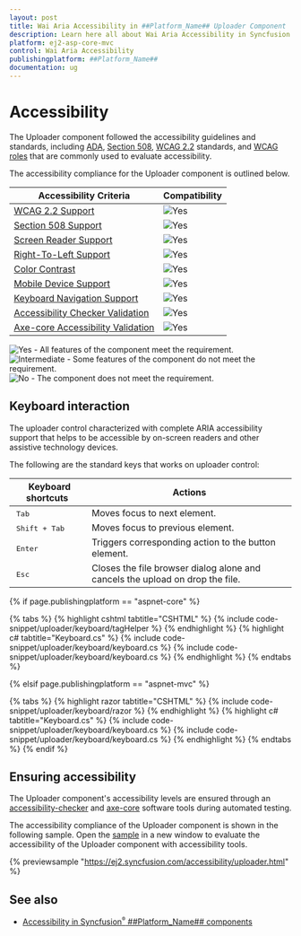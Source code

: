 ```yaml
---
layout: post
title: Wai Aria Accessibility in ##Platform_Name## Uploader Component
description: Learn here all about Wai Aria Accessibility in Syncfusion ##Platform_Name## Uploader component of Syncfusion Essential JS 2 and more.
platform: ej2-asp-core-mvc
control: Wai Aria Accessibility
publishingplatform: ##Platform_Name##
documentation: ug
---
```



# Accessibility

The Uploader component followed the accessibility guidelines and standards, including [ADA](https://www.ada.gov/), [Section 508](https://www.section508.gov/), [WCAG 2.2](https://www.w3.org/TR/WCAG22/) standards, and [WCAG roles](https://www.w3.org/TR/wai-aria/#roles) that are commonly used to evaluate accessibility.

The accessibility compliance for the Uploader component is outlined below.

| Accessibility Criteria | Compatibility |
| -- | -- |
| [WCAG 2.2 Support](../common/accessibility#accessibility-standards) | <img src="https://cdn.syncfusion.com/content/images/documentation/full.png" alt="Yes"> |
| [Section 508 Support](../common/accessibility#accessibility-standards) | <img src="https://cdn.syncfusion.com/content/images/documentation/full.png" alt="Yes"> |
| [Screen Reader Support](../common/accessibility#screen-reader-support) | <img src="https://cdn.syncfusion.com/content/images/documentation/full.png" alt="Yes"> |
| [Right-To-Left Support](../common/accessibility#right-to-left-support) | <img src="https://cdn.syncfusion.com/content/images/documentation/full.png" alt="Yes"> |
| [Color Contrast](../common/accessibility#color-contrast) | <img src="https://cdn.syncfusion.com/content/images/documentation/full.png" alt="Yes"> |
| [Mobile Device Support](../common/accessibility#mobile-device-support) | <img src="https://cdn.syncfusion.com/content/images/documentation/full.png" alt="Yes"> |
| [Keyboard Navigation Support](../common/accessibility#keyboard-navigation-support) | <img src="https://cdn.syncfusion.com/content/images/documentation/full.png" alt="Yes"> |
| [Accessibility Checker Validation](../common/accessibility#ensuring-accessibility) | <img src="https://cdn.syncfusion.com/content/images/documentation/full.png" alt="Yes"> |
| [Axe-core Accessibility Validation](../common/accessibility#ensuring-accessibility) | <img src="https://cdn.syncfusion.com/content/images/documentation/full.png" alt="Yes"> |

<style>
    .post .post-content img {
        display: inline-block;
        margin: 0.5em 0;
    }
</style>
<div><img src="https://cdn.syncfusion.com/content/images/documentation/full.png" alt="Yes"> - All features of the component meet the requirement.</div>

<div><img src="https://cdn.syncfusion.com/content/images/documentation/partial.png" alt="Intermediate"> - Some features of the component do not meet the requirement.</div>

<div><img src="https://cdn.syncfusion.com/content/images/documentation/not-supported.png" alt="No"> - The component does not meet the requirement.</div>

## Keyboard interaction

The uploader control characterized with complete ARIA accessibility support that helps to be accessible by on-screen readers and other assistive technology devices.

The following are the standard keys that works on uploader control:

| **Keyboard shortcuts** | **Actions** |
| --- | --- |
| <kbd>Tab</kbd> | Moves focus to next element. |
| <kbd>Shift + Tab</kbd> | Moves focus to previous element. |
| <kbd>Enter</kbd> | Triggers corresponding action to the button element. |
| <kbd>Esc</kbd> | Closes the file browser dialog alone and cancels the upload on drop the file. |

{% if page.publishingplatform == "aspnet-core" %}

{% tabs %}
{% highlight cshtml tabtitle="CSHTML" %}
{% include code-snippet/uploader/keyboard/tagHelper %}
{% endhighlight %}
{% highlight c# tabtitle="Keyboard.cs" %}
{% include code-snippet/uploader/keyboard/keyboard.cs %}
{% include code-snippet/uploader/keyboard/keyboard.cs %}
{% endhighlight %}
{% endtabs %}

{% elsif page.publishingplatform == "aspnet-mvc" %}

{% tabs %}
{% highlight razor tabtitle="CSHTML" %}
{% include code-snippet/uploader/keyboard/razor %}
{% endhighlight %}
{% highlight c# tabtitle="Keyboard.cs" %}
{% include code-snippet/uploader/keyboard/keyboard.cs %}
{% include code-snippet/uploader/keyboard/keyboard.cs %}
{% endhighlight %}
{% endtabs %}
{% endif %}

## Ensuring accessibility

The Uploader component's accessibility levels are ensured through an [accessibility-checker](https://www.npmjs.com/package/accessibility-checker) and [axe-core](https://www.npmjs.com/package/axe-core) software tools during automated testing.

The accessibility compliance of the Uploader component is shown in the following sample. Open the [sample](https://ej2.syncfusion.com/accessibility/uploader.html) in a new window to evaluate the accessibility of the Uploader component with accessibility tools.

{% previewsample "https://ej2.syncfusion.com/accessibility/uploader.html" %}

## See also

* [Accessibility in Syncfusion<sup style="font-size:70%">&reg;</sup> ##Platform_Name## components](../common/accessibility)